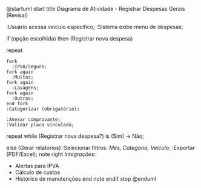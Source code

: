 @startuml
start
title Diagrama de Atividade - Registrar Despesas Gerais (Revisaí)

:Usuário acessa veículo específico;
:Sistema exibe menu de despesas;

if (opção escolhida) then (Registrar nova despesa)

 repeat

    fork
      :IPVA/Seguro;
    fork again
      :Multas;
    fork again
      :Lavagens;
    fork again
      :Outras;
    end fork
    :Categorizar (obrigatório);

    :Anexar comprovante;
    :Validar placa vinculada;
  repeat while (Registrar nova despesa?) is (Sim)
  -> Não;
   
  
else (Gerar relatórios)
 :Selecionar filtros:
 *Mês, Categoria, Veículo*;
 :Exportar (PDF/Excel);
note right
   *Integrações*:
   - Alertas para IPVA
   - Cálculo de custos
   - Histórico de manutenções
   end note
endif
stop
@enduml

